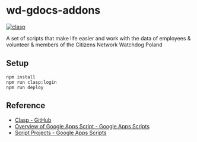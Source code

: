 # wd-gdocs-addons

[![clasp](https://img.shields.io/badge/built%20with-clasp-4285f4.svg)](https://github.com/google/clasp)

A set of scripts that make life easier and work with the data of employees & volunteer & members of the Citizens Network Watchdog Poland

## Setup

```
npm install
npm run clasp:login
npm run deploy
```

## Reference

- [Clasp - GitHub](https://github.com/google/clasp)
- [Overview of Google Apps Script - Google Apps Scripts](https://developers.google.com/apps-script/overview)
- [Script Projects - Google Apps Scripts](https://developers.google.com/apps-script/guides/projects)
